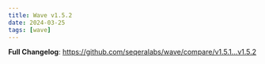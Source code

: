 ```yaml
---
title: Wave v1.5.2
date: 2024-03-25
tags: [wave]
---
```


**Full Changelog**: https://github.com/seqeralabs/wave/compare/v1.5.1...v1.5.2
